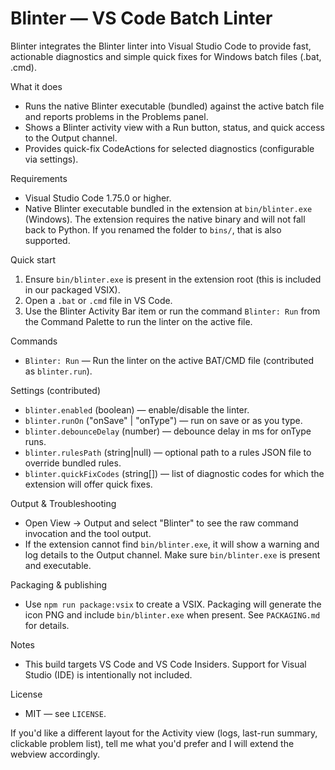 # Blinter — VS Code Batch Linter

Blinter integrates the Blinter linter into Visual Studio Code to provide fast, actionable diagnostics and simple quick fixes for Windows batch files (.bat, .cmd).

What it does
- Runs the native Blinter executable (bundled) against the active batch file and reports problems in the Problems panel.
- Shows a Blinter activity view with a Run button, status, and quick access to the Output channel.
- Provides quick-fix CodeActions for selected diagnostics (configurable via settings).

Requirements
 - Visual Studio Code 1.75.0 or higher.
 - Native Blinter executable bundled in the extension at `bin/blinter.exe` (Windows). The extension requires the native binary and will not fall back to Python. If you renamed the folder to `bins/`, that is also supported.

Quick start
1. Ensure `bin/blinter.exe` is present in the extension root (this is included in our packaged VSIX).
2. Open a `.bat` or `.cmd` file in VS Code.
3. Use the Blinter Activity Bar item or run the command `Blinter: Run` from the Command Palette to run the linter on the active file.

Commands
- `Blinter: Run` — Run the linter on the active BAT/CMD file (contributed as `blinter.run`).

Settings (contributed)
- `blinter.enabled` (boolean) — enable/disable the linter.
- `blinter.runOn` ("onSave" | "onType") — run on save or as you type.
- `blinter.debounceDelay` (number) — debounce delay in ms for onType runs.
- `blinter.rulesPath` (string|null) — optional path to a rules JSON file to override bundled rules.
- `blinter.quickFixCodes` (string[]) — list of diagnostic codes for which the extension will offer quick fixes.

Output & Troubleshooting
- Open View → Output and select "Blinter" to see the raw command invocation and the tool output.
- If the extension cannot find `bin/blinter.exe`, it will show a warning and log details to the Output channel. Make sure `bin/blinter.exe` is present and executable.

Packaging & publishing
- Use `npm run package:vsix` to create a VSIX. Packaging will generate the icon PNG and include `bin/blinter.exe` when present. See `PACKAGING.md` for details.

Notes
- This build targets VS Code and VS Code Insiders. Support for Visual Studio (IDE) is intentionally not included.

License
- MIT — see `LICENSE`.

If you'd like a different layout for the Activity view (logs, last-run summary, clickable problem list), tell me what you'd prefer and I will extend the webview accordingly.